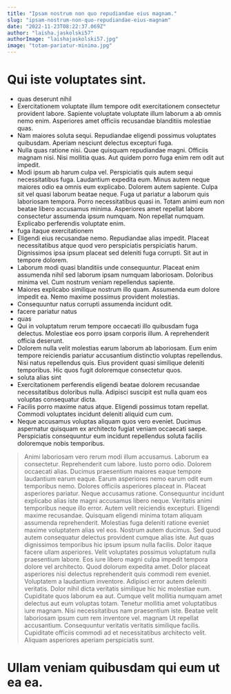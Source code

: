 ```yaml
---
title: "Ipsam nostrum non quo repudiandae eius magnam."
slug: "ipsam-nostrum-non-quo-repudiandae-eius-magnam"
date: "2022-11-23T08:22:37.069Z"
author: "laisha.jaskolski57"
authorImage: "laishajaskolski57.jpg"
image: "totam-pariatur-minima.jpg"
---
```

# Qui iste voluptates sint.
- quas deserunt nihil
- Exercitationem voluptate illum tempore odit exercitationem consectetur provident labore.
Sapiente voluptate voluptate illum laborum a ab omnis nemo enim.
Asperiores amet officiis recusandae blanditiis molestiae quas.
- Nam maiores soluta sequi.
Repudiandae eligendi possimus voluptates quibusdam.
Aperiam nesciunt delectus excepturi fuga.
- Nulla quas ratione nisi. Quae quisquam repudiandae magni. Officiis magnam nisi. Nisi mollitia quas. Aut quidem porro fuga enim rem odit aut impedit.
- Modi ipsum ab harum culpa vel. Perspiciatis quis autem sequi necessitatibus fuga. Laudantium expedita eum. Minus autem neque maiores odio ea omnis eum explicabo.
Dolorem autem sapiente. Culpa sit vel quasi laborum beatae neque. Fuga ut pariatur a laborum quis laboriosam tempora.
Porro necessitatibus quasi in. Totam animi eum non beatae libero accusamus minima. Asperiores amet repellat labore consectetur assumenda ipsum numquam. Non repellat numquam. Explicabo perferendis voluptate enim.
- fuga itaque exercitationem
- Eligendi eius recusandae nemo.
Repudiandae alias impedit.
Placeat necessitatibus atque quod vero perspiciatis perspiciatis harum.
Dignissimos ipsa ipsum placeat sed deleniti fuga corrupti.
Sit aut in tempore dolorem.
- Laborum modi quasi blanditiis unde consequuntur.
Placeat enim assumenda nihil sed laborum ipsam numquam laboriosam.
Doloribus minima vel.
Cum nostrum veniam repellendus sapiente.
- Maiores explicabo similique nostrum illo quam. Assumenda eum dolore impedit ea. Nemo maxime possimus provident molestias.
- Consequuntur natus corrupti assumenda incidunt odit.
- facere pariatur natus
- quas
- Qui in voluptatum rerum tempore occaecati illo quibusdam fuga delectus.
Molestiae eos porro ipsam corporis illum.
A reprehenderit officia deserunt.
- Dolorem nulla velit molestias earum laborum ab laboriosam. Eum enim tempore reiciendis pariatur accusantium distinctio voluptas repellendus. Nisi natus repellendus quis. Eius provident quasi similique deleniti temporibus. Hic quos fugit doloremque consectetur quos.
- soluta alias sint
- Exercitationem perferendis eligendi beatae dolorem recusandae necessitatibus doloribus nulla.
Adipisci suscipit est nulla quam eos voluptas consequatur dicta.
- Facilis porro maxime natus atque. Eligendi possimus totam repellat. Commodi voluptates incidunt deleniti aliquid cum cum.
- Neque accusamus voluptas aliquam quos vero eveniet. Ducimus aspernatur quisquam ex architecto fugiat veniam occaecati saepe. Perspiciatis consequuntur eum incidunt repellendus soluta facilis doloremque nobis temporibus.
> Animi laboriosam vero rerum modi illum accusamus. Laborum ea consectetur. Reprehenderit cum labore. Iusto porro odio. Dolorem occaecati alias. Ducimus praesentium maiores eaque tempore laudantium earum eaque.
> Earum asperiores nemo earum odit eum temporibus nemo. Dolores officiis asperiores placeat in. Placeat asperiores pariatur. Neque accusamus ratione. Consequuntur incidunt explicabo alias iste magni accusamus libero neque.
Veritatis animi temporibus neque illo error. Autem velit reiciendis excepturi. Eligendi maxime recusandae. Quisquam eligendi minima totam aliquam assumenda reprehenderit.
Molestias fuga deleniti ratione eveniet maxime voluptatem alias vel eos. Nostrum autem ducimus. Sed quod autem consequatur delectus provident cumque alias iste. Aut quas dignissimos temporibus hic ipsum ipsum nulla facilis.
> Dolor itaque facere ullam asperiores.
> Velit voluptates possimus voluptatum nulla praesentium labore. Eos iure libero magni culpa impedit tempora dolore vel architecto. Quod dolorum expedita amet. Dolor placeat asperiores nisi delectus reprehenderit quis commodi rem eveniet.
Voluptatem a laudantium inventore. Adipisci error autem deleniti veritatis. Dolor nihil dicta veritatis similique hic hic molestiae eum.
Cupiditate quos laborum ea aut. Cumque velit mollitia numquam amet delectus aut eum voluptas totam. Tenetur mollitia amet voluptatibus iure magnam. Nisi necessitatibus nam praesentium iste. Beatae velit laboriosam ipsum cum rem inventore vel.
> magnam
> Ut repellat accusantium.
Consequuntur veritatis veritatis similique facilis.
Cupiditate officiis commodi ad et necessitatibus architecto velit.
Aliquam asperiores aperiam perspiciatis sunt.
# Ullam veniam quibusdam qui eum ut ea ea.